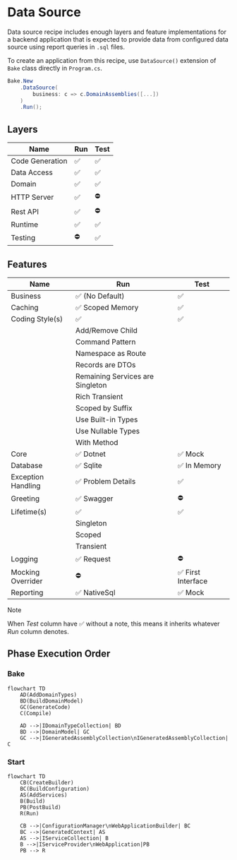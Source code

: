 # Data Source

Data source recipe includes enough layers and feature implementations for a
backend application that is expected to provide data from configured data source
using report queries in `.sql` files.

To create an application from this recipe, use `DataSource()` extension of
`Bake` class directly in `Program.cs`.

```csharp
Bake.New
    .DataSource(
        business: c => c.DomainAssemblies([...])
    )
    .Run();
```

## Layers

| Name                 | Run                | Test               |
| -------------------- | ------------------ | ------------------ |
| Code Generation      | :white_check_mark: | :white_check_mark: |
| Data Access          | :white_check_mark: | :white_check_mark: |
| Domain               | :white_check_mark: | :white_check_mark: |
| HTTP Server          | :white_check_mark: | :no_entry:         |
| Rest API             | :white_check_mark: | :no_entry:         |
| Runtime              | :white_check_mark: | :white_check_mark: |
| Testing              | :no_entry:         | :white_check_mark: |

## Features

| Name               | Run                                | Test                               |
| ------------------ | ---------------------------------- | ---------------------------------- |
| Business           | :white_check_mark: (No Default)    | :white_check_mark:                 |
| Caching            | :white_check_mark: Scoped Memory   | :white_check_mark:                 |
| Coding Style(s)    | :white_check_mark:                 | :white_check_mark:                 |
|                    | Add/Remove Child                   |                                    |
|                    | Command Pattern                    |                                    |
|                    | Namespace as Route                 |                                    |
|                    | Records are DTOs                   |                                    |
|                    | Remaining Services are Singleton   |                                    |
|                    | Rich Transient                     |                                    |
|                    | Scoped by Suffix                   |                                    |
|                    | Use Built-in Types                 |                                    |
|                    | Use Nullable Types                 |                                    |
|                    | With Method                        |                                    |
| Core               | :white_check_mark: Dotnet          | :white_check_mark: Mock            |
| Database           | :white_check_mark: Sqlite          | :white_check_mark: In Memory       |
| Exception Handling | :white_check_mark: Problem Details | :white_check_mark:                 |
| Greeting           | :white_check_mark: Swagger         | :no_entry:                         |
| Lifetime(s)        | :white_check_mark:                 | :white_check_mark:                 |
|                    | Singleton                          |                                    |
|                    | Scoped                             |                                    |
|                    | Transient                          |                                    |
| Logging            | :white_check_mark: Request         | :no_entry:                         |
| Mocking Overrider  | :no_entry:                         | :white_check_mark: First Interface |
| Reporting          | :white_check_mark: NativeSql       | :white_check_mark: Mock            |

> [!NOTE]
>
> When _Test_ column have :white_check_mark: without a note, this means it
> inherits whatever _Run_ column denotes.

## Phase Execution Order

### Bake

```mermaid
flowchart TD
    AD(AddDomainTypes)
    BD(BuildDomainModel)
    GC(GenerateCode)
    C(Compile)

    AD -->|IDomainTypeCollection| BD
    BD -->|DomainModel| GC
    GC -->|IGeneratedAssemblyCollection\nIGeneratedAssemblyCollection| C
```

### Start

```mermaid
flowchart TD
    CB(CreateBuilder)
    BC(BuildConfiguration)
    AS(AddServices)
    B(Build)
    PB(PostBuild)
    R(Run)

    CB -->|ConfigurationManager\nWebApplicationBuilder| BC
    BC -->|GeneratedContext| AS
    AS -->|IServiceCollection| B
    B -->|IServiceProvider\nWebApplication|PB
    PB --> R
```
